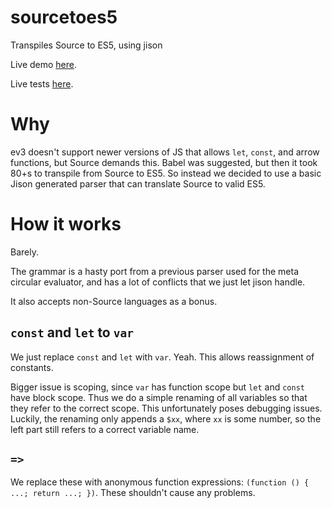 # sourcetoes5
Transpiles Source to ES5, using jison

Live demo [here](https://s25.openorclo.se/).

Live tests [here](https://s25.openorclo.se/tests.html).

# Why

ev3 doesn't support newer versions of JS that allows `let`, `const`, and arrow functions, but Source demands this. Babel was suggested, but then it took 80+s to transpile from Source to ES5. So instead we decided to use a basic Jison generated parser that can translate Source to valid ES5.

# How it works

Barely. 

The grammar is a hasty port from a previous parser used for the meta circular evaluator, and has a lot of conflicts that we just let jison handle.

It also accepts non-Source languages as a bonus.

## `const` and `let` to `var`

We just replace `const` and `let` with `var`. Yeah. This allows reassignment of constants. 

Bigger issue is scoping, since `var` has function scope but `let` and `const` have block scope. Thus we do a simple renaming of all variables so that they refer to the correct scope. This unfortunately poses debugging issues. Luckily, the renaming only appends a `$xx`, where `xx` is some number, so the left part still refers to a correct variable name.

## `=>`

We replace these with anonymous function expressions: `(function () { ...; return ...; })`. These shouldn't cause any problems.
